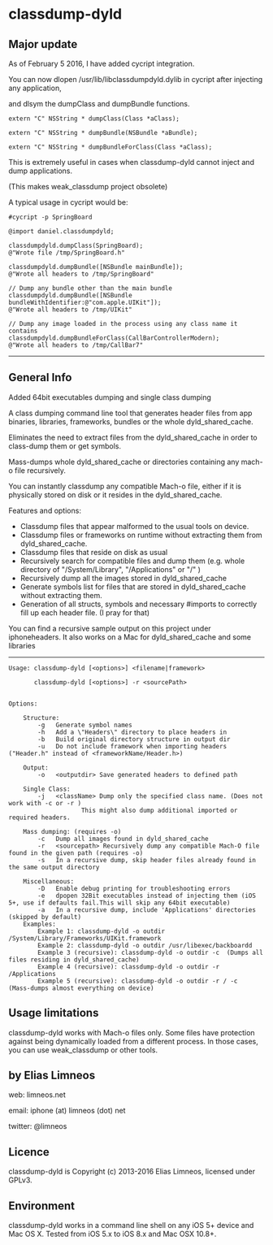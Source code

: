 classdump-dyld
==============

Major update
------------

As of February 5 2016, I have added cycript integration.

You can now dlopen /usr/lib/libclassdumpdyld.dylib in cycript after injecting any application, 

and dlsym the dumpClass and dumpBundle functions.

	extern "C" NSString * dumpClass(Class *aClass);
	
	extern "C" NSString * dumpBundle(NSBundle *aBundle);
	
	extern "C" NSString * dumpBundleForClass(Class *aClass);
	

This is extremely useful in cases when classdump-dyld cannot inject and dump applications.

(This makes weak_classdump project obsolete)

A typical usage in cycript would be:

	#cycript -p SpringBoard
	
	@import daniel.classdumpdyld;
	
	classdumpdyld.dumpClass(SpringBoard);
	@"Wrote file /tmp/SpringBoard.h"
	
	classdumpdyld.dumpBundle([NSBundle mainBundle]);
	@"Wrote all headers to /tmp/SpringBoard"
	
	// Dump any bundle other than the main bundle 
	classdumpdyld.dumpBundle([NSBundle bundleWithIdentifier:@"com.apple.UIKit"]);
	@"Wrote all headers to /tmp/UIKit"
	
	// Dump any image loaded in the process using any class name it contains
	classdumpdyld.dumpBundleForClass(CallBarControllerModern);
	@"Wrote all headers to /tmp/CallBar7"
	
----------------------------- 

General Info
------------
Added 64bit executables dumping and single class dumping

A class dumping command line tool that generates header files from app binaries, libraries, frameworks, bundles or the whole dyld_shared_cache.

Eliminates the need to extract files from the dyld_shared_cache in order to class-dump them or get symbols.

Mass-dumps whole dyld_shared_cache or directories containing any mach-o file recursively.

You can instantly classdump any compatible Mach-o file, either if it is physically stored on disk or it resides in the dyld_shared_cache.

Features and options:
	
   * Classdump files that appear malformed to the usual tools on device.
   * Classdump files or frameworks on runtime without extracting them from dyld_shared_cache.
   * Classdump files that reside on disk as usual
   * Recursively search for compatible files and dump them (e.g. whole directory of "/System/Library", "/Applications" or "/" )
   * Recursively dump all the images stored in dyld_shared_cache
   * Generate symbols list for files that are stored in dyld_shared_cache without extracting them.
   * Generation of all structs, symbols and necessary #imports to correctly fill up each header file. (I pray for that)


You can find a recursive sample output on this project under iphoneheaders. 
It also works on a Mac for dyld_shared_cache and some libraries


-------------------------------

	Usage: classdump-dyld [<options>] <filename|framework>
	
		   classdump-dyld [<options>] -r <sourcePath>
		   

	Options:
	
		Structure:
			-g   Generate symbol names 
			-h   Add a \"Headers\" directory to place headers in
			-b   Build original directory structure in output dir
			-u   Do not include framework when importing headers ("Header.h" instead of <frameworkName/Header.h>)

		Output:
			-o   <outputdir> Save generated headers to defined path

		Single Class:
			-j   <className> Dump only the specified class name. (Does not work with -c or -r )
                        This might also dump additional imported or required headers.
		
		Mass dumping: (requires -o)
			-c   Dump all images found in dyld_shared_cache 
			-r   <sourcepath> Recursively dump any compatible Mach-O file found in the given path (requires -o) 
			-s   In a recursive dump, skip header files already found in the same output directory 
		
		Miscellaneous: 
			-D   Enable debug printing for troubleshooting errors
			-e   dpopen 32Bit executables instead of injecting them (iOS 5+, use if defaults fail.This will skip any 64bit executable) 
			-a   In a recursive dump, include 'Applications' directories (skipped by default)
		Examples:
    		Example 1: classdump-dyld -o outdir /System/Library/Frameworks/UIKit.framework
    		Example 2: classdump-dyld -o outdir /usr/libexec/backboardd
	    	Example 3 (recursive): classdump-dyld -o outdir -c  (Dumps all files residing in dyld_shared_cache)
    		Example 4 (recursive): classdump-dyld -o outdir -r /Applications
    		Example 5 (recursive): classdump-dyld -o outdir -r / -c  (Mass-dumps almost everything on device)


Usage limitations
----------------
classdump-dyld works with Mach-o files only.
Some files have protection against being dynamically loaded from a different process.
In those cases, you can use weak_classdump or other tools.
	

by Elias Limneos
----------------
web: limneos.net

email: iphone (at) limneos (dot) net

twitter: @limneos


Licence
-----------

classdump-dyld is Copyright (c) 2013-2016 Elias Limneos, licensed under GPLv3.


Environment
-----------
classdump-dyld works in a command line shell on any iOS 5+ device and Mac OS X. Tested from iOS 5.x to iOS 8.x and Mac OSX 10.8+.



